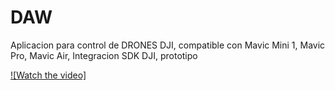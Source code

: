 # DAW
 Aplicacion para control de DRONES DJI, compatible con Mavic Mini 1, Mavic Pro, Mavic Air,
 Integracion SDK DJI, prototipo
 

[![Watch the video]](https://youtu.be/la1viJwSr5o)

